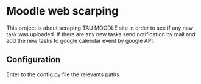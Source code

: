 # Moodle web scarping
This project is about scraping TAU MOODLE site in order to see if any new task was uploaded.
If there are any new tasks send notification by mail and add the new tasks to google calendar event by google API. 
## Configuration
Enter to the config.py file the relevants paths 
